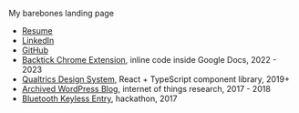 My barebones landing page

- [Resume](https://resume.zachbrogan.com)
- [LinkedIn](https://linkedin.com/in/zachbrogan)
- [GitHub](https://github.com/zbrogz)
- [Backtick Chrome Extension](https://backtick.zachbrogan.com), inline code inside Google Docs, 2022 - 2023
- [Qualtrics Design System](https://designsystem.qualtrics.com/), React + TypeScript component library, 2019+
- [Archived WordPress Blog](https://wp-archive.zachbrogan.com), internet of things research, 2017 - 2018
- [Bluetooth Keyless Entry](https://devpost.com/software/ble-car-key-fob), hackathon, 2017

